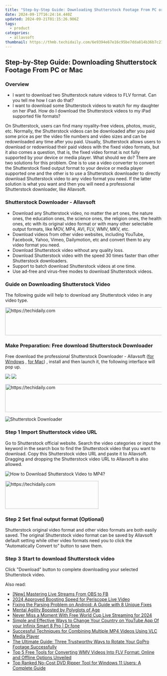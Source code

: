 ```yaml
---
title: "Step-by-Step Guide: Downloading Shutterstock Footage From PC or Mac"
date: 2024-09-17T16:24:14.440Z
updated: 2024-09-21T01:15:26.906Z
tags:
  - product
categories:
  - allavsoft
thumbnail: https://thmb.techidaily.com/6e9394e67e16c95be7dda814b36b7c21bb54383a50ab2ad1ac5bcf151b169014.jpg
---
```


## Step-by-Step Guide: Downloading Shutterstock Footage From PC or Mac

### Overview

* I want to download two Shutterstock nature videos to FLV format. Can you tell me how I can do that?
* I want to download some Shutterstock videos to watch for my daughter on her iPad. How do I download the Shutterstock videos to my iPad supported file formats?

On Shutterstock, users can find many royality-free videos, photos, music, etc. Normally, the Shutterstock videos can be downloaded after you paid some price as per the video file numbers and video sizes and can be redownloaded any time after you paid. Usually, Shutterstock allows users to download or redownload their paid videos with the fixed video formats, but it also comes a question, that is, the fixed video format is not fully supported by your device or media player. What should we do? There are two solutions for this problem. One is to use a video converter to convert the Shutterstock fixed output format to your device or media player supported one and the other is to use a Shutterstock downloader to directly download Shutterstock video to any video format you need. If the latter solution is what you want and then you will need a professional Shutterstock downloader, like Allavsoft.

### Shutterstock Downloader - Allavsoft

* Download any Shutterstock video, no matter the art ones, the nature ones, the education ones, the science ones, the religion ones, the health ones, etc with its original video format or with many other selectable output formats, like MOV, MP4, AVI, FLV, WMV, MKV, etc.
* Download videos from other video websites, including YouTube, Facebook, Yahoo, Vimeo, Dailymotion, etc and convert them to any video format you need.
* Download Shutterstock video without any quality loss.
* Download Shutterstock video with the speed 30 times faster than other Shutterstock downloaders.
* Support to batch download Shutterstock videos at one time.
* Use ad-free and virus-free modes to download Shutterstock videos.

### Guide on Downloading Shutterstock Video

The following guide will help to download any Shutterstock video in any video type.

<!-- affiliate ads begin -->
<a href="https://appsumo.8odi.net/c/5597632/2087484/7443" target="_top" id="2087484">
  <img src="//a.impactradius-go.com/display-ad/7443-2087484" border="0" alt="https://techidaily.com" width="728" height="90"/>
</a>
<img height="0" width="0" src="https://appsumo.8odi.net/i/5597632/2087484/7443" style="position:absolute;visibility:hidden;" border="0" />
<!-- affiliate ads end -->

### Make Preparation: Free download Shutterstock Downloader

Free download the professional Shutterstock Downloader - Allavsoft ([for Windows](https://tools.techidaily.com/allavsoft/products/) , [for Mac](https://tools.techidaily.com/allavsoft/products/)) , install and then launch it, the following interface will pop up.

[![](https://www.allavsoft.com/how-to/../images/how-to/free-download-win.jpg)](https://tools.techidaily.com/allavsoft/products/) [![](https://www.allavsoft.com/how-to/../images/how-to/free-download-mac.jpg)](https://tools.techidaily.com/allavsoft/products/)

<!-- affiliate ads begin -->
<a href="https://appsumo.8odi.net/c/5597632/2082533/7443" target="_top" id="2082533">
  <img src="//a.impactradius-go.com/display-ad/7443-2082533" border="0" alt="https://techidaily.com" width="728" height="90"/>
</a>
<img height="0" width="0" src="https://appsumo.8odi.net/i/5597632/2082533/7443" style="position:absolute;visibility:hidden;" border="0" />
<!-- affiliate ads end -->

![Shutterstock Downloader](https://www.allavsoft.com/how-to/../images/allavsoft/screen-shot-600.jpg)

### Step 1 Import Shutterstock video URL

Go to Shutterstock official website. Search the video categories or input the keyword in the search box to find the Shutterstock video that you want to download. Copy this Shutterstock video URL and paste it to Allavsoft. Dragging and dropping the Shutterstock video URL to Allavsoft is also allowed.

![How to Download Shutterstock Video to MP4?](https://www.allavsoft.com/how-to/../images/how-to/download-rtmp-video/download-rtmp-video.jpg)

<!-- affiliate ads begin -->
<a href="https://aligracehair.sjv.io/c/5597632/1868495/19272" target="_top" id="1868495">
  <img src="//a.impactradius-go.com/display-ad/19272-1868495" border="0" alt="https://techidaily.com" width="300" height="90"/>
</a>
<img height="0" width="0" src="https://aligracehair.sjv.io/i/5597632/1868495/19272" style="position:absolute;visibility:hidden;" border="0" />
<!-- affiliate ads end -->

### Step 2 Set final output format (Optional)

Shutterstock original video format and other video formats are both easily saved. The original Shutterstock video format can be saved by Allavsoft default setting while other video formats need you to click the "Automatically Convert to" button to save them.

### Step 3 Start to download Shutterstock video

Click "Download" button to complete downloading your selected Shutterstock video.

<ins class="adsbygoogle"
     style="display:block"
     data-ad-format="autorelaxed"
     data-ad-client="ca-pub-7571918770474297"
     data-ad-slot="1223367746"></ins>

<ins class="adsbygoogle"
     style="display:block"
     data-ad-client="ca-pub-7571918770474297"
     data-ad-slot="8358498916"
     data-ad-format="auto"
     data-full-width-responsive="true"></ins>

<span class="atpl-alsoreadstyle">Also read:</span>
<div><ul>
<li><a href="https://visual-screen-recording.techidaily.com/new-mastering-live-streams-from-obs-to-fb/"><u>[New] Mastering Live Streams From OBS to FB</u></a></li>
<li><a href="https://extra-tips.techidaily.com/2024-approved-boosting-speed-for-periscope-live-video/"><u>2024 Approved Boosting Speed for Periscope Live Video</u></a></li>
<li><a href="https://tech-recovery.techidaily.com/fixing-the-parsing-problem-on-android-a-guide-with-8-unique-fixes/"><u>Fixing the Parsing Problem on Android: A Guide with 8 Unique Fixes</u></a></li>
<li><a href="https://mondly-stories.techidaily.com/mental-agility-boosted-by-polyglots-of-age/"><u>Mental Agility Boosted by Polyglots of Age</u></a></li>
<li><a href="https://ai-live-streaming.techidaily.com/never-miss-a-moment-with-free-world-cup-live-streaming-for-2024/"><u>Never Miss a Moment With Free World Cup Live Streaming for 2024</u></a></li>
<li><a href="https://location-social.techidaily.com/simple-and-effective-ways-to-change-your-country-on-youtube-app-of-your-infinix-smart-8-pro-drfone-by-drfone-virtual-android/"><u>Simple and Effective Ways to Change Your Country on YouTube App Of your Infinix Smart 8 Pro | Dr.fone</u></a></li>
<li><a href="https://win-marvelous.techidaily.com/successful-techniques-for-combining-multiple-mp4-videos-using-vlc-media-player/"><u>Successful Techniques for Combining Multiple MP4 Videos Using VLC Media Player</u></a></li>
<li><a href="https://win-marvelous.techidaily.com/the-ultimate-guide-three-trustworthy-ways-to-rotate-your-gopro-footage-successfully/"><u>The Ultimate Guide: Three Trustworthy Ways to Rotate Your GoPro Footage Successfully</u></a></li>
<li><a href="https://win-marvelous.techidaily.com/top-5-free-tools-for-converting-wmv-videos-into-flv-format-online-and-offline-options-unveiled/"><u>Top 5 Free Tools for Converting WMV Videos Into FLV Format: Online and Offline Options Unveiled</u></a></li>
<li><a href="https://win-marvelous.techidaily.com/top-ranked-no-cost-dvd-ripper-tool-for-windows-11-users-a-complete-guide/"><u>Top Ranked No-Cost DVD Ripper Tool for Windows 11 Users: A Complete Guide</u></a></li>
</ul></div>

